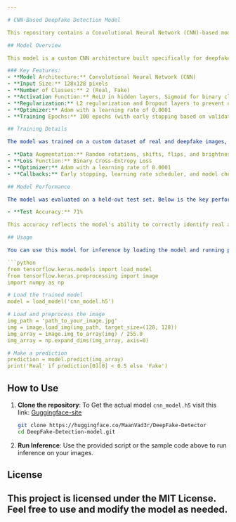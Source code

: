 ```yaml
---

# CNN-Based Deepfake Detection Model

This repository contains a Convolutional Neural Network (CNN)-based model fine-tuned for deepfake detection. The model has been trained to classify images as either "real" or "fake" (deepfake) using a custom dataset of processed images.

## Model Overview

This model is a custom CNN architecture built specifically for deepfake detection. It has been designed to efficiently distinguish between real and fake images through a series of convolutional and pooling layers, followed by fully connected layers for classification.

### Key Features:
- **Model Architecture:** Convolutional Neural Network (CNN)
- **Input Size:** 128x128 pixels
- **Number of Classes:** 2 (Real, Fake)
- **Activation Function:** ReLU in hidden layers, Sigmoid for binary classification
- **Regularization:** L2 regularization and Dropout layers to prevent overfitting
- **Optimizer:** Adam with a learning rate of 0.0001
- **Training Epochs:** 100 epochs (with early stopping based on validation loss)

## Training Details

The model was trained on a custom dataset of real and deepfake images, using data augmentation techniques to improve generalization. The training process involved the following components:

- **Data Augmentation:** Random rotations, shifts, flips, and brightness adjustments.
- **Loss Function:** Binary Cross-Entropy Loss
- **Optimizer:** Adam with a learning rate of 0.0001
- **Callbacks:** Early stopping, learning rate scheduler, and model checkpointing were used to optimize training.

## Model Performance

The model was evaluated on a held-out test set. Below is the key performance metric:

- **Test Accuracy:** 71%

This accuracy reflects the model's ability to correctly identify real and deepfake images.

## Usage

You can use this model for inference by loading the model and running predictions on new images. Below is an example using TensorFlow/Keras or  can run the `detector2.py` script:

```python
from tensorflow.keras.models import load_model
from tensorflow.keras.preprocessing import image
import numpy as np

# Load the trained model
model = load_model('cnn_model.h5')

# Load and preprocess the image
img_path = 'path_to_your_image.jpg'
img = image.load_img(img_path, target_size=(128, 128))
img_array = image.img_to_array(img) / 255.0
img_array = np.expand_dims(img_array, axis=0)

# Make a prediction
prediction = model.predict(img_array)
print('Real' if prediction[0][0] < 0.5 else 'Fake')
```

## How to Use

1. **Clone the repository**:
   To Get the actual model `cnn_model.h5` visit this link: [Guggingface-site](https://huggingface.co/MaanVad3r/DeepFake-Detector)
    ```bash
    git clone https://huggingface.co/MaanVad3r/DeepFake-Detector
    cd DeepFake-Detection-model.git
    ```

3. **Run Inference**:
    Use the provided script or the sample code above to run inference on your images.

## License

This project is licensed under the MIT License. Feel free to use and modify the model as needed.
--- 
```

